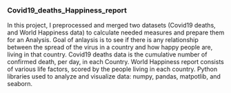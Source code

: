 ### Covid19_deaths_Happiness_report

In this project, I preprocessed and merged two datasets (Covid19 deaths, and World Happiness data) to calculate needed measures and prepare them for an Analysis.
Goal of anlaysis is to see if there is any relationship between the spread of the virus in a country and how happy people are, living in that country.
Covid19 deaths data is the cumulative number of confirmed death, per day, in each Country. World Happiness report consists of various life factors, scored by the people living in each country.
Python libraries used to analyze and visualize data: numpy, pandas, matpotlib, and seaborn.
